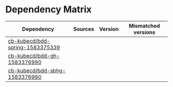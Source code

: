# Dependency Matrix

Dependency | Sources | Version | Mismatched versions
---------- | ------- | ------- | -------------------
[cb-kubecd/bdd-spring-1583375339](https://github.com/cb-kubecd/bdd-spring-1583375339.git) |  | []() | 
[cb-kubecd/bdd-gh-1583376990](https://github.com/cb-kubecd/bdd-gh-1583376990.git) |  | []() | 
[cb-kubecd/bdd-sbhg-1583376990](https://github.com/cb-kubecd/bdd-sbhg-1583376990.git) |  | []() | 

